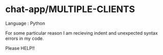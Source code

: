 # chat-app/MULTIPLE-CLIENTS
Language : Python

For some particular reason I am recieving indent and unexpected syntax errors in my code.

Please HELP!!

